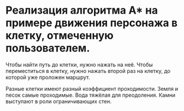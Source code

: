 
# Реализация алгоритма A* на примере движения персонажа в клетку, отмеченную пользователем.
Чтобы найти путь до клетки, нужно нажать на неё. 
Чтобы переместиться в клетку, нужно нажать второй раз на клетку, до которой уже проложен маршрут.

Разные клетки имеют разный коэффициент проходимости. Земля и песок самые проходимые. Вода тяжёлая для преодоления. Камни выступают в роли ограничивающих стен.
